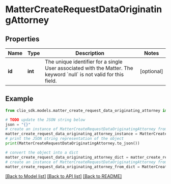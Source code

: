 # MatterCreateRequestDataOriginatingAttorney


## Properties

Name | Type | Description | Notes
------------ | ------------- | ------------- | -------------
**id** | **int** | The unique identifier for a single User associated with the Matter. The keyword &#x60;null&#x60; is not valid for this field. | [optional] 

## Example

```python
from clio_sdk.models.matter_create_request_data_originating_attorney import MatterCreateRequestDataOriginatingAttorney

# TODO update the JSON string below
json = "{}"
# create an instance of MatterCreateRequestDataOriginatingAttorney from a JSON string
matter_create_request_data_originating_attorney_instance = MatterCreateRequestDataOriginatingAttorney.from_json(json)
# print the JSON string representation of the object
print(MatterCreateRequestDataOriginatingAttorney.to_json())

# convert the object into a dict
matter_create_request_data_originating_attorney_dict = matter_create_request_data_originating_attorney_instance.to_dict()
# create an instance of MatterCreateRequestDataOriginatingAttorney from a dict
matter_create_request_data_originating_attorney_from_dict = MatterCreateRequestDataOriginatingAttorney.from_dict(matter_create_request_data_originating_attorney_dict)
```
[[Back to Model list]](../README.md#documentation-for-models) [[Back to API list]](../README.md#documentation-for-api-endpoints) [[Back to README]](../README.md)


